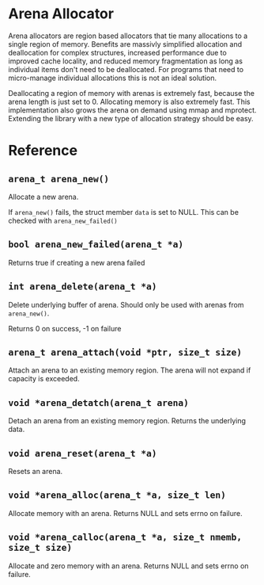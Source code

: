 
# Arena Allocator

Arena allocators are region based allocators that tie many allocations to a
single region of memory. Benefits are massivly simplified allocation and
deallocation for complex structures, increased performance due to improved
cache locality, and reduced memory fragmentation as long as individual items
don't need to be deallocated. For programs that need to micro-manage individual
allocations this is not an ideal solution.

Deallocating a region of memory with arenas is extremely fast, because the
arena length is just set to 0. Allocating memory is also extremely fast.  This
implementation also grows the arena on demand using mmap and mprotect.
Extending the library with a new type of allocation strategy should be easy.

# Reference


## `arena_t arena_new()`

Allocate a new arena.

If `arena_new()` fails, the struct member `data` is set to NULL.  This can be
checked with `arena_new_failed()`


## `bool arena_new_failed(arena_t *a)`

Returns true if creating a new arena failed


## `int arena_delete(arena_t *a)`

Delete underlying buffer of arena.  Should only be used with arenas from
`arena_new()`.

Returns 0 on success, -1 on failure


## `arena_t arena_attach(void *ptr, size_t size)`

Attach an arena to an existing memory region.  The arena will not expand if
capacity is exceeded.


## `void *arena_detatch(arena_t arena)`

Detach an arena from an existing memory region. Returns the underlying data.


## `void arena_reset(arena_t *a)`

Resets an arena.


## `void *arena_alloc(arena_t *a, size_t len)`

Allocate memory with an arena. Returns NULL and sets errno on failure.


## `void *arena_calloc(arena_t *a, size_t nmemb, size_t size)`

Allocate and zero memory with an arena.  Returns NULL and sets errno on
failure.

